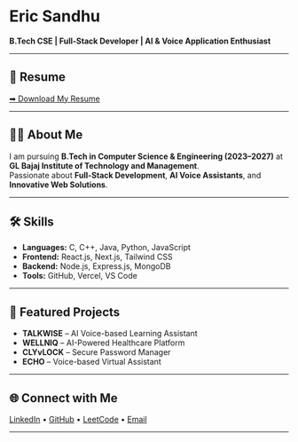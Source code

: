 # Eric Sandhu  
**B.Tech CSE | Full-Stack Developer | AI & Voice Application Enthusiast**

---

## 📄 Resume
[➡ Download My Resume](https://github.com/ERICSANDHU1/ERICSANDHU1/blob/main/ERIC%20SANDHU%20RESUME.pdf?raw=true)

---

## 👨‍💻 About Me
I am pursuing **B.Tech in Computer Science & Engineering (2023–2027)** at **GL Bajaj Institute of Technology and Management**.  
Passionate about **Full-Stack Development**, **AI Voice Assistants**, and **Innovative Web Solutions**.  

---

## 🛠 Skills
- **Languages:** C, C++, Java, Python, JavaScript  
- **Frontend:** React.js, Next.js, Tailwind CSS  
- **Backend:** Node.js, Express.js, MongoDB  
- **Tools:** GitHub, Vercel, VS Code  

---

## 🚀 Featured Projects
- **TALKWISE** – AI Voice-based Learning Assistant  
- **WELLNIQ** – AI-Powered Healthcare Platform  
- **CLYvLOCK** – Secure Password Manager  
- **ECHO** – Voice-based Virtual Assistant  

---

## 🌐 Connect with Me
[LinkedIn](https://www.linkedin.com/in/eric-sandhu-277b85307) • [GitHub](https://github.com/ERICSANDHU1) • [LeetCode](https://leetcode.com/u/ericsandhu1/) • [Email](mailto:sandhue098@gmail.com)

---

